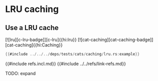 # LRU caching

## Use a LRU cache

[![lru][c-lru-badge]][c-lru]{{hi:lru}}  [![cat-caching][cat-caching-badge]][cat-caching]{{hi:Caching}}

```rust
{{#include ../../../deps/tests/cats/caching/lru.rs:example}}
```

{{#include refs.incl.md}}
{{#include ../../refs/link-refs.md}}

<div class="hidden">
TODO: expand
</div>
